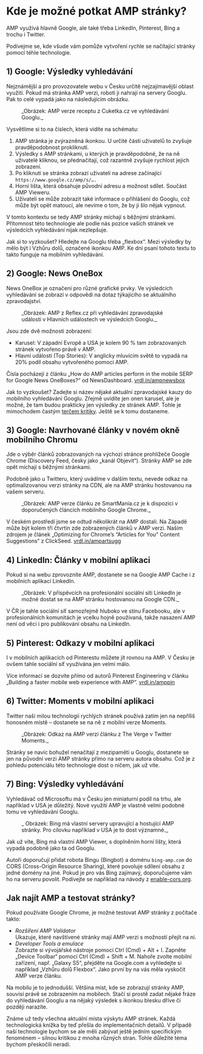 # Kde je možné potkat AMP stránky?

AMP využívá hlavně Google, ale také třeba LinkedIn, Pinterest, Bing a trochu i Twitter.

Podívejme se, kde všude vám pomůže vytvoření rychle se načítající stránky pomocí téhle technologie.

## 1) Google: Výsledky vyhledávání

Nejznámější a pro provozovatele webu v Česku určitě nejzajímavější oblast využití. Pokud má stránka AMP verzi, roboti ji nahrají na servery Googlu. Pak to celé vypadá jako na následujícím obrázku.

<figure>
<img src="../dist/images/original/vdamp/amp-platformy-cuketka.png" alt="">
<figcaption markdown="1">
_Obrázek: AMP verze receptu z Cuketka.cz ve vyhledávání Googlu._
</figcaption>
</figure>

Vysvětlíme si to na číslech, která vidíte na schématu:

1. AMP stránka je zvýrazněná ikonkou. U určité části uživatelů to zvyšuje pravděpodobnost prokliknutí.
2. Výsledky s AMP stránkami, u kterých je pravděpodobné, že na ně uživatelé kliknou, se přednačítají, což razantně zvyšuje rychlost jejich zobrazení.
3. Po kliknutí se stránka zobrazí uživateli na adrese začínající `https://www.google.cz/amp/s/….`
4. Horní lišta, která obsahuje původní adresu a možnost sdílet. Součást AMP Vieweru.
5. Uživateli se může zobrazit také informace o přihlášení do Googlu, což může být opět matoucí, ale nevíme o tom, že by ji šlo nějak vypnout.

V tomto kontextu se tedy AMP stránky míchají s běžnými stránkami. Přítomnost této technologie ale podle nás pozice vašich stránek ve výsledcích vyhledávání nijak nezlepšuje.

Jak si to vyzkoušet? Hledejte na Googlu třeba „flexbox“. Mezi výsledky by mělo být i Vzhůru dolů, označené ikonkou AMP. Ke dni psaní tohoto textu to takto funguje na mobilním vyhledávání.

## 2) Google: News OneBox

News OneBox je označení pro různé grafické prvky. Ve výsledcích vyhledávání se zobrazí v odpovědi na dotaz týkajícího se aktuálního zpravodajství.

<figure>
<img src="../dist/images/original/vdamp/amp-platformy-udalosti.png" alt="">
<figcaption markdown="1">
_Obrázek: AMP z Reflex.cz při vyhledávání zpravodajské události v Hlavních událostech ve výsledcích Googlu._
</figcaption>
</figure>

Jsou zde dvě možnosti zobrazení:

* Karusel: V západní Evropě a USA je kolem 90 % tam zobrazovaných stránek vytvořeno právě v AMP.
* Hlavní události (Top Stories): V anglicky mluvícím světě to vypadá na 20% podíl obsahu vytvořeného pomocí AMP.

Čísla pocházejí z článku „How do AMP articles perform in the mobile SERP for Google News OneBoxes?“ od NewsDashboard. [vrdl.in/ampnewsbox](https://newsdashboard.com/en/how-do-amp-articles-perform-in-the-mobile-serp-for-google-news-oneboxes/)

Jak to vyzkoušet? Zadejte si název nějaké aktuální zpravodajské kauzy do mobilního vyhledávání Googlu. Zřejmě uvidíte jen onen karusel, ale je možné, že tam budou prakticky jen výsledky ze stránek AMP. Tohle je mimochodem častým [terčem kritiky](https://docs.google.com/document/d/1ay0dVSsOg0Xb7F6CH9GUXzHx3GQMp7nnnS0zGnUn_RM/edit#). Ještě se k tomu dostaneme.

## 3) Google: Navrhované články v novém okně mobilního Chromu

Jde o výběr článků zobrazovaných na výchozí stránce prohlížeče Google Chrome (Discovery Feed, česky jako „kanál Objevit“). Stránky AMP se zde opět míchají s běžnými stránkami.

Podobně jako u Twitteru, který uvádíme v dalším textu, nevede odkaz na optimalizovanou verzi stránky na CDN, ale na AMP stránku hostovanou na vašem serveru.

<figure>
<img src="../dist/images/original/vdamp/amp-platformy-chrome.png" alt="">
<figcaption markdown="1">
_Obrázek: AMP verze článku ze SmartMania.cz je k dispozici v doporučených článcích mobilního Google Chrome._
</figcaption>
</figure>

V českém prostředí jsme se odtud několikrát na AMP dostali. Na Západě může být kolem tří čtvrtin zde zobrazených článků v AMP verzi. Naším zdrojem je článek „Optimizing for Chrome’s “Articles for You” Content Suggestions“ z ClickSeed. [vrdl.in/ampartsugg](https://www.clickseed.com/chrome-articles-for-you-content-suggestions/)

## 4) LinkedIn: Články v mobilní aplikaci

Pokud si na webu zprovozníte AMP, dostanete se na Google AMP Cache i z mobilních aplikací LinkedIn.

<figure>
<img src="../dist/images/original/vdamp/amp-platformy-linkedin.png" alt="">
<figcaption markdown="1">
_Obrázek: V příspěvcích na profesionální sociální síti LinkedIn je možné dostat se na AMP stránku hostovanou na Google CDN._
</figcaption>
</figure>

V ČR je tahle sociální síť samozřejmě hluboko ve stínu Facebooku, ale v profesionálních komunitách je vcelku hojně používaná, takže nasazení AMP není od věci i pro publikování obsahu na LinkedIn.

## 5) Pinterest: Odkazy v mobilní aplikaci

I v mobilních aplikacích od Pinterestu můžete jít rovnou na AMP. V Česku je ovšem tahle sociální síť využívána jen velmi málo.

Více informací se dozvíte přímo od autorů Pinterest Engineering v článku „Building a faster mobile web experience with AMP“. [vrdl.in/amppin](https://medium.com/@Pinterest_Engineering/building-a-faster-mobile-web-experience-with-amp-a73c651ded7)

## 6) Twitter: Moments v mobilní aplikaci

Twitter naši milou technologii rychlých stránek používá zatím jen na nepříliš honosném místě – dostanete se na ně z mobilní verze Moments.

<figure>
<img src="../dist/images/original/vdamp/amp-platformy-twitter.png" alt="">
<figcaption markdown="1">
_Obrázek: Odkaz na AMP verzi článku z The Verge v Twitter Moments._
</figcaption>
</figure>

Stránky se navíc bohužel nenačítají z mezipaměti u Googlu, dostanete se jen na původní verzi AMP stránky přímo na serveru autora obsahu. Což je z pohledu potenciálu této technologie dost o ničem, jak už víte.

## 7) Bing: Výsledky vyhledávání

Vyhledávač od Microsoftu má v Česku jen miniaturní podíl na trhu, ale například v USA je důležitý. Nové využití AMP je vlastně velmi podobné tomu ve vyhledávání Googlu.

<figure>
<img src="../dist/images/original/vdamp/amp-platformy-bing.png" alt="">
<figcaption markdown="1">
_ Obrázek: Bing má vlastní servery upravující a hostující AMP stránky. Pro cílovku například v USA je to dost významné._
</figcaption>
</figure>

Jak už víte, Bing má vlastní AMP Viewer, s doplněním horní lišty, která vypadá podobně jako ta od Googlu.

Autoři doporučují přidat robota Bingu (Bingbot) a doménu `bing-amp.com` do CORS (Cross-Origin Resource Sharing), které povoluje sdílení obsahu z jedné domény na jiné. Pokud je pro vás Bing zajímavý, doporučujeme vám ho na serveru povolit. Podívejte se například na návody z [enable-cors.org](https://enable-cors.org/server.html).

## Jak najít AMP a testovat stránky?

Pokud používáte Google Chrome, je možné testovat AMP stránky z počítače takto:

* _Rozšíření AMP Validator_  
Ukazuje, které navštívené stránky mají AMP verzi s možností přejít na ni.
* _Developer Tools a emulace_  
Zobrazte si vývojářské nástroje pomocí Ctrl (Cmd) + Alt + I. Zapněte „Device Toolbar“ pomocí Ctrl (Cmd) + Shift + M. Nahoře zvolte mobilní zařízení, např. „Galaxy S5“, přejděte na Google.com a vyhledejte si například „Vzhůru dolů Flexbox“. Jako první by na vás měla vyskočit AMP verze článku.

Na mobilu je to jednodušší. Většina míst, kde se zobrazují stránky AMP, souvisí právě se zobrazením na mobilech. Stačí si prostě zadat nějaké fráze do vyhledávání Googlu a na nějaký výsledek s ikonkou blesku dříve či později narazíte.

Známe už tedy všechna aktuální místa výskytu AMP stránek. Každá technologická knížka by teď přešla do implementačních detailů. V případě naší technologie bychom se ale měli zabývat ještě jedním specifickým fenoménem – silnou kritikou z mnoha různých stran. Tohle důležité téma bychom přeskočili neradi.
